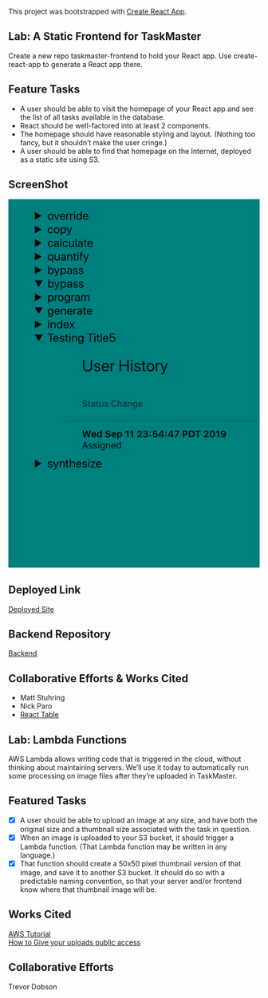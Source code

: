 This project was bootstrapped with [Create React App](https://github.com/facebook/create-react-app).

## Lab: A Static Frontend for TaskMaster
Create a new repo taskmaster-frontend to hold your React app. Use create-react-app to generate a React app there.

## Feature Tasks
* A user should be able to visit the homepage of your React app and see the list of all tasks available in the database.
* React should be well-factored into at least 2 components.
* The homepage should have reasonable styling and layout. (Nothing too fancy, but it shouldn’t make the user cringe.)
* A user should be able to find that homepage on the Internet, deployed as a static site using S3.

## ScreenShot
![Screenshot](src/assets/appSS.png)
## Deployed Link
[Deployed Site](http://tmaster-frontend.s3-website-us-west-2.amazonaws.com/)

## Backend Repository
[Backend](https://github.com/perezm27/TaskMaster)

## Collaborative Efforts & Works Cited
* Matt Stuhring  
* Nick Paro  
* [React Table](https://www.npmjs.com/package/react-data-table-component)


## Lab: Lambda Functions
AWS Lambda allows writing code that is triggered in the cloud, without thinking about maintaining servers. We’ll use it today to automatically run some processing on image files after they’re uploaded in TaskMaster.

## Featured Tasks
- [x] A user should be able to upload an image at any size, and have both the original size and a thumbnail size associated with the task in question.
- [x] When an image is uploaded to your S3 bucket, it should trigger a Lambda function. (That Lambda function may be written in any language.)
- [x] That function should create a 50x50 pixel thumbnail version of that image, and save it to another S3 bucket. It should do so with a predictable naming convention, so that your server and/or frontend know where that thumbnail image will be.

## Works Cited
[AWS Tutorial](https://docs.aws.amazon.com/lambda/latest/dg/with-s3-example.html)  
[How to Give your uploads public access](https://forums.aws.amazon.com/thread.jspa?threadID=116231)

## Collaborative Efforts 
Trevor Dobson